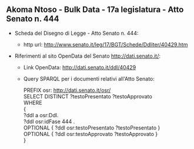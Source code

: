 ## Akoma Ntoso - Bulk Data - 17a legislatura - Atto Senato n. 444 ##

* Scheda del Disegno di Legge - Atto Senato n. 444:
	* http url: http://www.senato.it/leg/17/BGT/Schede/Ddliter/40429.htm

* Riferimenti al sito OpenData del Senato http://dati.senato.it/:
	* Link OpenData: http://dati.senato.it/ddl/40429
	* Query SPARQL per i documenti relativi all'Atto Senato:

        PREFIX osr: <http://dati.senato.it/osr/>  
		SELECT DISTINCT ?testoPresentato ?testoApprovato  
		WHERE  
		{  
		    ?ddl a osr:Ddl.  
		    ?ddl osr:idFase 444 .  
		    OPTIONAL { ?ddl osr:testoPresentato ?testoPresentato }  
		    OPTIONAL { ?ddl osr:testoApprovato ?testoApprovato }  
		}
		